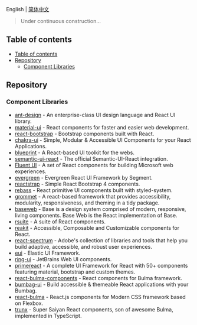 English | [简体中文](./README.md)

> Under continuous construction...

## Table of contents

- [Table of contents](#table-of-contents)
- [Repository](#repository)
  - [Component Libraries](#component-libraries)

## Repository

### Component Libraries

- [ant-design](https://github.com/ant-design/ant-design) - An enterprise-class UI design language and React UI library.
- [material-ui](https://github.com/mui-org/material-ui) - React components for faster and easier web development.
- [react-bootstrap](https://github.com/react-bootstrap/react-bootstrap) - Bootstrap components built with React.
- [chakra-ui](https://github.com/chakra-ui/chakra-ui) - Simple, Modular & Accessible UI Components for your React Applications.
- [blueprint](https://github.com/palantir/blueprint) - A React-based UI toolkit for the webs.
- [semantic-ui-react](https://github.com/Semantic-Org/Semantic-UI-React) - The official Semantic-UI-React integration.
- [Fluent UI](https://github.com/microsoft/fluentui) - A set of React components for building Microsoft web experiences.
- [evergreen](https://github.com/segmentio/evergreen) - Evergreen React UI Framework by Segment.
- [reactstrap](https://github.com/reactstrap/reactstrap) - Simple React Bootstrap 4 components.
- [rebass](https://github.com/rebassjs/rebass) - React primitive UI components built with styled-system.
- [grommet](https://github.com/grommet/grommet) - A react-based framework that provides accessibility, modularity, responsiveness, and theming in a tidy package.
- [baseweb](https://github.com/uber/baseweb) - Base is a design system comprised of modern, responsive, living components. Base Web is the React implementation of Base.
- [rsuite](https://github.com/rsuite/rsuite) - A suite of React components.
- [reakit](https://github.com/reakit/reakit) - Accessible, Composable and Customizable components for React.
- [react-spectrum](https://github.com/adobe/react-spectrum) - Adobe's collection of libraries and tools that help you build adaptive, accessible, and robust user experiences.
- [eui](https://github.com/elastic/eui) - Elastic UI Framework.
- [ring-ui](https://github.com/JetBrains/ring-ui) - JetBrains Web UI components.
- [primereact](https://github.com/primefaces/primereact) - A complete UI Framework for React with 50+ components featuring material, bootstrap and custom themes.
- [react-bulma-components](https://github.com/couds/react-bulma-components) - React components for Bulma framework.
- [bumbag-ui](https://github.com/bumbag/bumbag-ui) - Build accessible & themeable React applications with your Bumbag.
- [react-bulma](https://github.com/kulakowka/react-bulma) - React.js components for Modern CSS framework based on Flexbox.
- [trunx](https://github.com/fibo/trunx) - Super Saiyan React components, son of awesome Bulma, implemented in TypeScript.

